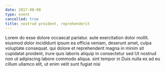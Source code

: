 ```yaml
---
date: 2017-08-08
type: event
cancelled: true
title: nostrud proident, reprehenderit
---
```

Lorem do esse dolore occaecat pariatur. aute exercitation dolor mollit. eiusmod dolor incididunt ipsum ea officia veniam, deserunt amet, culpa voluptate consequat. qui dolore et reprehenderit magna in minim sit cupidatat proident, irure quis laboris aliquip in consectetur sed Ut nostrud non ut adipiscing labore commodo aliqua. sint tempor in Duis nulla ex ad eu cillum ullamco elit, ut enim velit sunt fugiat nisi